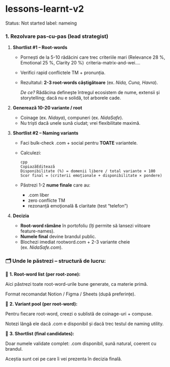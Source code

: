 # lessons-learnt-v2

Status: Not started
label: nameing

### 1. Rezolvare pas-cu-pas (lead strategist)

1. **Shortlist #1 – Root-words**
    - Pornești de la 5-10 rădăcini care trec criteriile mari (Relevance 28 %, Emotional 25 %, Clarity 20 %) criteria-matrix-and-wei….
    - Verifici rapid conflictele TM + pronunția.
    - Rezultatul: **2-3 root-words câștigătoare** (ex. *Nida, Cuna, Havra*).
        
        *De ce?* Rădăcina defineşte întregul ecosistem de nume, extensii și storytelling; dacă nu e solidă, tot arborele cade.
        
2. **Generează 10-20 variante / root**
    - Coinage (ex. *Nidaya*), compuneri (ex. *NidaSafe*).
    - Nu triști dacă unele sună ciudat; vrei flexibilitate maximă.
3. **Shortlist #2 – Naming variants**
    - Faci bulk-check .com + social pentru **TOATE** variantele.
    - Calculezi:
        
        ```
        cpp
        CopiazăEditează
        Disponibilitate (%) = domenii libere / total variante × 100
        Scor final = (criterii emoționale + disponibilitate × pondere)
        
        ```
        
    - Păstrezi 1-2 **nume finale** care au:
        - .com liber
        - zero conflicte TM
        - rezonanță emoţională & claritate (test “telefon”)
4. **Decizia**
    - **Root-word rămâne** în portofoliu (îți permite să lansezi viitoare feature-names).
    - **Numele final** devine brandul public.
    - Blochezi imediat rootword.com + 2-3 variante cheie (ex. *NidaSafe.com*).

### 🗂️ Unde le păstrezi – structură de lucru:

📁 **1. Root-word list (per root-zone):**

Aici păstrezi toate root-word-urile bune generate, ca materie primă.

Format recomandat Notion / Figma / Sheets (după preferințe).

📁 **2. Variant pool (per root-word):**

Pentru fiecare root-word, creezi o sublistă de coinage-uri + compuse.

Notezi lângă ele dacă .com e disponibil și dacă trec testul de naming utility.

📁 **3. Shortlist (final candidates):**

Doar numele validate complet: .com disponibil, sună natural, coerent cu brandul.

Aceștia sunt cei pe care îi vei prezenta în decizia finală.